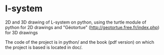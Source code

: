# l-system
2D and 3D drawing of L-system on python, using the turtle module of python for 2D drawings and "Géotortue" (http://geotortue.free.fr/index.php) for 3D drawings

The code of the project is in python/ and the book (pdf version) on which the project is based is located in doc/.
